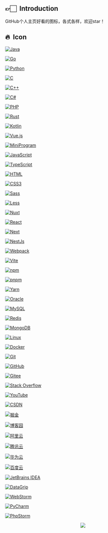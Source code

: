 ## 👉🏻 &nbsp;Introduction
GitHub个人主页好看的图标，各式各样，欢迎star！

## 🔥 &nbsp;Icon
[![Java](https://img.shields.io/badge/-Java-007396?style=flat-square&logo=java&logoColor=ffffff)](https://www.java.com/zh-CN/)

[![Go](https://img.shields.io/badge/-Go-00ADD8?style=flat-square&logo=go&logoColor=ffffff)](https://golang.org/)

[![Python](https://img.shields.io/badge/-Python-3776AB?style=flat-square&logo=python&logoColor=ffffff)](https://www.python.org/)

[![C](https://img.shields.io/badge/-C-A8B9CC?style=flat-square&logo=c&logoColor=ffffff)](https://en.wikipedia.org/wiki/C_(programming_language))

[![C++](https://img.shields.io/badge/-C++-00599C?style=flat-square&logo=c%2B%2B&logoColor=ffffff)](https://en.wikipedia.org/wiki/C%2B%2B)

[![C#](https://img.shields.io/badge/-C%23-239120?style=flat-square&logo=c-sharp&logoColor=ffffff)](https://en.wikipedia.org/wiki/C_Sharp_(programming_language))

[![PHP](https://img.shields.io/badge/-PHP-777BB4?style=flat-square&logo=php&logoColor=ffffff)](https://www.php.net/)

[![Rust](https://img.shields.io/badge/-Rust-000000?style=flat-square&logo=rust&logoColor=ffffff)](https://www.rust-lang.org/)

[![Kotlin](https://img.shields.io/badge/-Kotlin-0095D5?style=flat-square&logo=kotlin&logoColor=ffffff)](https://kotlinlang.org/)

[![Vue.js](https://img.shields.io/badge/-Vue.js-4FC08D?style=flat-square&logo=Vue.js&logoColor=ffffff)](https://vuejs.org/)

[![MiniProgram](https://img.shields.io/badge/-MiniProgram-333333?style=flat&logo=wechat)](https://developers.weixin.qq.com/miniprogram/dev/)

[![JavaScript](https://img.shields.io/badge/-JavaScript-F7DF1E?style=flat-square&logo=javascript&logoColor=000000&labelColor=%23F7DF1C&color=%23FFCE5A)](https://www.javascript.com/)

[![TypeScript](https://img.shields.io/badge/-TypeScript-3178C6?style=flat-square&logo=typescript&logoColor=ffffff)](https://www.typescriptlang.org/)

[![HTML](https://img.shields.io/badge/-HTML-E34F26?style=flat-square&logo=html&logoColor=ffffff)](https://www.w3schools.com/html/)

[![CSS3](https://img.shields.io/badge/-CSS3-1572B6?style=flat-square&logo=CSS3&logoColor=ffffff)](https://www.w3schools.com/css/)

[![Sass](https://img.shields.io/badge/-Sass-CC6699?style=flat-square&logo=sass&logoColor=ffffff)](https://sass-lang.com/)

[![Less](https://img.shields.io/badge/-Less-1D365D?style=flat-square&logo=less&logoColor=ffffff)](http://lesscss.org/)

[![Nuxt](https://img.shields.io/badge/-Nuxt-00DC82?style=flat-square&logo=nuxt.js&logoColor=ffffff)](https://nuxtjs.org/)

[![React](https://img.shields.io/badge/-React-61DAFB?style=flat-square&logo=react&logoColor=ffffff)](https://reactjs.org/)

[![Next](https://img.shields.io/badge/-Next-000000?style=flat-square&logo=next.js&logoColor=ffffff)](https://nextjs.org/)

[![NestJs](https://img.shields.io/badge/-NestJs-E0234E?style=flat-square&logo=nestjs&logoColor=ffffff)](https://nestjs.com/)

[![Webpack](https://img.shields.io/badge/-Webpack-8DD6F9?style=flat-square&logo=webpack&logoColor=ffffff)](https://webpack.js.org/)

[![Vite](https://img.shields.io/badge/-Vite-646CFF?style=flat-square&logo=Vite&logoColor=ffffff)](https://vitejs.dev/)

[![npm](https://img.shields.io/badge/-npm-CB3837?style=flat-square&logo=npm&logoColor=ffffff)](https://www.npmjs.com/)

[![pnpm](https://img.shields.io/badge/-pnpm-f69220?style=flat-square&logo=pnpm&logoColor=ffffff)](https://pnpm.io/)

[![Yarn](https://img.shields.io/badge/-Yarn-2C8EBB?style=flat-square&logo=yarn&logoColor=ffffff)](https://yarnpkg.com/)

[![Oracle](https://img.shields.io/badge/-Oracle-F80000?style=flat-square&logo=Oracle&logoColor=ffffff)](https://www.oracle.com/)

[![MySQL](https://img.shields.io/badge/-MySQL-4479A1?style=flat-square&logo=MySQL&logoColor=ffffff)](https://www.mysql.com/)

[![Redis](https://img.shields.io/badge/-Redis-D82C20?style=flat-square&logo=Redis&logoColor=ffffff)](https://redis.io/)

[![MongoDB](https://img.shields.io/badge/-MongoDB-47A248?style=flat-square&logo=MongoDB&logoColor=ffffff)](https://www.mongodb.com/)

[![Linux](https://img.shields.io/badge/-Linux-772953?style=flat-square&logo=linux&logoColor=ffffff)](https://www.linux.org/)

[![Docker](https://img.shields.io/badge/-Docker-2496ED?style=flat-square&logo=Docker&logoColor=ffffff)](https://www.docker.com/)

[![Git](https://img.shields.io/badge/-Git-%23F05032?style=flat-square&logo=git&logoColor=%23ffffff)](https://git-scm.com/)

[![GitHub](https://img.shields.io/badge/-GitHub-181717?style=flat-square&logo=github&logoColor=ffffff)](https://github.com/)

[![Gitee](https://img.shields.io/badge/-Gitee-C71D23?style=flat-square&logo=gitee&logoColor=ffffff)](https://gitee.com/)

[![Stack Overflow](https://img.shields.io/badge/-Stack%20Overflow-FE7A16?style=flat-square&logo=stack-overflow&logoColor=ffffff)](https://stackoverflow.com/)

[![YouTube](https://img.shields.io/badge/-YouTube-FF0000?style=flat-square&logo=youtube&logoColor=ffffff)](https://www.youtube.com/)

[![CSDN](https://img.shields.io/badge/-CSDN-CF000E?style=flat-square&logo=CSDN&logoColor=ffffff)](https://www.csdn.net/)

[![掘金](https://img.shields.io/badge/-掘金-007ACC?style=flat-square&logo=gold&logoColor=ffffff)](https://juejin.cn/)

[![博客园](https://img.shields.io/badge/-博客园-009688?style=flat-square&logo=cnblogs&logoColor=ffffff)](https://www.cnblogs.com/)

[![阿里云](https://img.shields.io/badge/-阿里云-FF6A00?style=flat-square&logo=AlibabaCloud&logoColor=ffffff)](https://www.aliyun.com/)

[![腾讯云](https://img.shields.io/badge/-腾讯云-007CFF?style=flat-square&logo=tencent-cloud&logoColor=ffffff)](https://cloud.tencent.com/)

[![华为云](https://img.shields.io/badge/-华为云-FF0000?style=flat-square&logo=huawei&logoColor=ffffff)](https://www.huaweicloud.com/)

[![百度云](https://img.shields.io/badge/-百度云-3388FF?style=flat-square&logo=baidu&logoColor=ffffff)](https://cloud.baidu.com/)

[![JetBrains IDEA](https://img.shields.io/badge/-JetBrains%20IDEA-000000?style=flat-square&logo=intellij%20idea&logoColor=ffffff)](https://www.jetbrains.com/idea/)

[![DataGrip](https://img.shields.io/badge/-DataGrip-000000?style=flat-square&logo=datagrip&logoColor=ffffff)](https://www.jetbrains.com/datagrip/)

[![WebStorm](https://img.shields.io/badge/-WebStorm-000000?style=flat-square&logo=webstorm&logoColor=ffffff)](https://www.jetbrains.com/webstorm/)

[![PyCharm](https://img.shields.io/badge/-PyCharm-000000?style=flat-square&logo=pycharm&logoColor=ffffff)](https://www.jetbrains.com/pycharm/)

[![PhpStorm](https://img.shields.io/badge/-PhpStorm-000000?style=flat-square&logo=phpstorm&logoColor=ffffff)](https://www.jetbrains.com/phpstorm/)

<p align="center">
  <img src="https://capsule-render.vercel.app/api?type=waving&color=gradient&height=60&section=footer"/>
</p>
